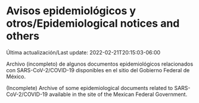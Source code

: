 # Avisos epidemiológicos y otros/Epidemiological notices and others

Última actualización/Last update: 2022-02-21T20:15:03-06:00

Archivo (incompleto) de algunos documentos epidemiológicos relacionados con SARS-CoV-2/COVID-19 disponibles en el sitio del Gobierno Federal de México.

(Incomplete) Archive of some epidemiological documents related to SARS-CoV-2/COVID-19 available in the site of the Mexican Federal Government.
